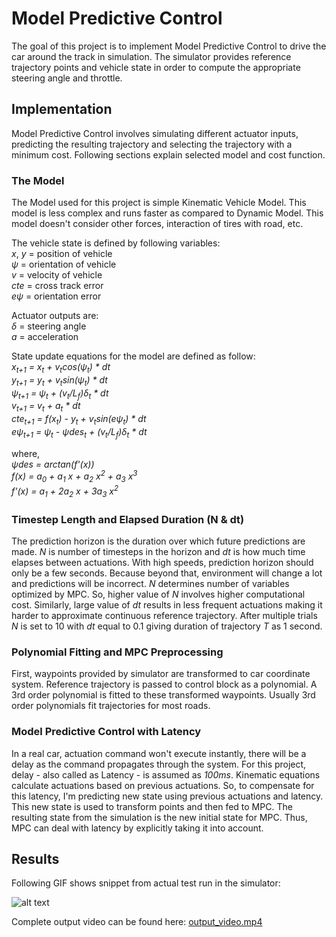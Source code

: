 # **Model Predictive Control**

The goal of this project is to implement Model Predictive Control to drive the car around the track in simulation. The simulator provides reference trajectory points and vehicle state in order to compute the appropriate steering angle and throttle.

## Implementation

Model Predictive Control involves simulating different actuator inputs, predicting the resulting trajectory and selecting the trajectory with a minimum cost. Following sections explain selected model and cost function.

### The Model

The Model used for this project is simple Kinematic Vehicle Model. This model is less complex and runs faster as compared to Dynamic Model. This model doesn't consider other forces, interaction of tires with road, etc.

The vehicle state is defined by following variables:
<br>*x*, *y* = position of vehicle
<br>*ψ* = orientation of vehicle
<br>*v* = velocity of vehicle
<br>*cte* = cross track error
<br>*eψ* = orientation error

Actuator outputs are:
<br>*δ* = steering angle
<br>*a* = acceleration

State update equations for the model are defined as follow:
<br>*x<sub>t+1</sub> = x<sub>t</sub> + v<sub>t</sub>cos(ψ<sub>t</sub>) * dt*
<br>*y<sub>t+1</sub> = y<sub>t</sub> + v<sub>t</sub>sin(ψ<sub>t</sub>) * dt*
<br>*ψ<sub>t+1</sub> = ψ<sub>t</sub> + (v<sub>t</sub>/L<sub>f</sub>)δ<sub>t</sub> * dt*
<br>*v<sub>t+1</sub> = v<sub>t</sub> + a<sub>t</sub> * dt*
<br>*cte<sub>t+1</sub> = f(x<sub>t</sub>) - y<sub>t</sub> + v<sub>t</sub>sin(eψ<sub>t</sub>) * dt*
<br>*eψ<sub>t+1</sub> = ψ<sub>t</sub> - ψdes<sub>t</sub> + (v<sub>t</sub>/L<sub>f</sub>)δ<sub>t</sub> * dt*

where, 
<br>*ψdes = arctan(f'(x))*
<br>*f(x) = a<sub>0</sub> + a<sub>1</sub> x + a<sub>2</sub> x<sup>2</sup> + a<sub>3</sub> x<sup>3</sup>*
<br>*f'(x) = a<sub>1</sub> + 2a<sub>2</sub> x + 3a<sub>3</sub> x<sup>2</sup>*

### Timestep Length and Elapsed Duration (N & dt)

The prediction horizon is the duration over which future predictions are made. *N* is number of timesteps in the horizon and *dt* is how much time elapses between actuations. With high speeds, prediction horizon should only be a few seconds. Because beyond that, environment will change a lot and predictions will be incorrect. *N* determines number of variables optimized by MPC. So, higher value of *N* involves higher computational cost. Similarly, large value of *dt* results in less frequent actuations making it harder to approximate continuous reference trajectory. After multiple trials *N* is set to 10 with *dt* equal to 0.1 giving duration of trajectory *T* as 1 second.

### Polynomial Fitting and MPC Preprocessing

First, waypoints provided by simulator are transformed to car coordinate system. Reference trajectory is passed to control block as a polynomial. A 3rd order polynomial is fitted to these transformed waypoints. Usually 3rd order polynomials fit trajectories for most roads.

### Model Predictive Control with Latency

In a real car, actuation command won't execute instantly, there will be a delay as the command propagates through the system. For this project, delay - also called as Latency - is assumed as *100ms*. Kinematic equations calculate actuations based on previous actuations. So, to compensate for this latency, I'm predicting new state using previous actuations and latency. This new state is used to transform points and then fed to MPC. The resulting state from the simulation is the new initial state for MPC. Thus, MPC can deal with latency by explicitly taking it into account.

## Results

Following GIF shows snippet from actual test run in the simulator:

![alt text](writeup_data/output_video.gif "output_video")

Complete output video can be found here: [output_video.mp4](output_video.mp4)

